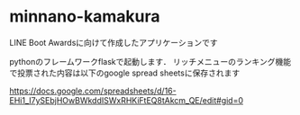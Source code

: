 # minnano-kamakura
LINE Boot Awardsに向けて作成したアプリケーションです

pythonのフレームワークflaskで起動します．
リッチメニューのランキング機能で投票された内容は以下のgoogle spread sheetsに保存されます

https://docs.google.com/spreadsheets/d/16-EHi1_I7ySEbjHOwBWkddISWxRHKiFtEQ8tAkcm_QE/edit#gid=0
